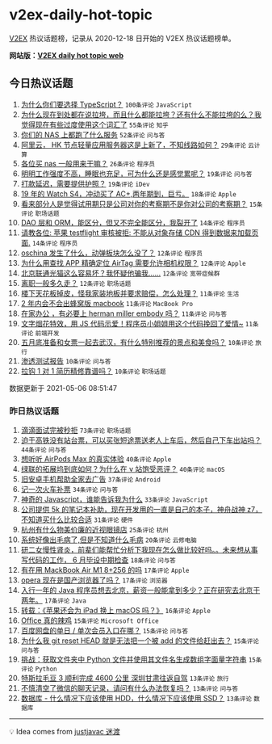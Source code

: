 # v2ex-daily-hot-topic

[V2EX](https://www.v2ex.com/) 热议话题榜，记录从 2020-12-18 日开始的 V2EX 热议话题榜单。

**网站版：[V2EX daily hot topic web](https://boojack.github.io/v2ex-daily-hot-topic-web/)**

## 今日热议话题

<!-- TODAY BEGIN -->

1. [为什么你们要选择 TypeScript？](https://www.v2ex.com/t/775169) `100条评论` `JavaScript`
1. [为什么现在到处都在说拉垮，而且什么都能拉垮？还有什么不能拉垮的么？我觉得现在有些过度使用这个词汇了](https://www.v2ex.com/t/775084) `55条评论` `知乎`
1. [你们的 NAS 上都跑了什么服务](https://www.v2ex.com/t/775071) `52条评论` `问与答`
1. [阿里云， HK 节点轻量应用服务器这是上新了，不知线路如何？](https://www.v2ex.com/t/775103) `29条评论` `云计算`
1. [各位买 nas 一般用来干嘛？](https://www.v2ex.com/t/775159) `26条评论` `程序员`
1. [明明工作强度不高，睡眠也充足，可为什么还是感觉累呢？](https://www.v2ex.com/t/775166) `19条评论` `问与答`
1. [打款延迟，需要提供护照？](https://www.v2ex.com/t/775129) `19条评论` `iDev`
1. [19 年的 Watch S4，冲动买了 AC+,两年期到，巨亏。](https://www.v2ex.com/t/775092) `18条评论` `Apple`
1. [看来部分人是觉得试用期只是公司对你的考察期不是你对公司的考察期？](https://www.v2ex.com/t/775072) `15条评论` `职场话题`
1. [DAO 层和 ORM，能区分，但又不完全能区分，我裂开了](https://www.v2ex.com/t/775162) `14条评论` `程序员`
1. [请教各位: 苹果 testflight 审核被拒: 不能从对象存储 CDN 得到数据来加载页面.](https://www.v2ex.com/t/775066) `14条评论` `程序员`
1. [oschina 发生了什么，动弹板块怎么没了？](https://www.v2ex.com/t/775150) `12条评论` `程序员`
1. [为什么用查找 APP 精确定位 AirTag 需要允许相机权限？](https://www.v2ex.com/t/775144) `12条评论` `Apple`
1. [北京联通光猫这么容易坏？我怀疑他骗我……](https://www.v2ex.com/t/775131) `12条评论` `宽带症候群`
1. [离职一般多久走？](https://www.v2ex.com/t/775122) `12条评论` `职场话题`
1. [楼下天花板掉皮，怪我家装地板并要求赔偿，怎么处理？](https://www.v2ex.com/t/775186) `11条评论` `生活`
1. [2 年内会不会出蜂窝版 macbook](https://www.v2ex.com/t/775184) `11条评论` `MacBook Pro`
1. [在家办公 ，有必要上 herman miller embody 吗？](https://www.v2ex.com/t/775109) `11条评论` `问与答`
1. [文字烟花特效，用 JS 代码示爱！程序员小姐姐用这个代码挽回了爱情~](https://www.v2ex.com/t/775095) `11条评论` `前端开发`
1. [五月底准备和女票一起去武汉，有什么特别推荐的景点和美食吗？](https://www.v2ex.com/t/775200) `10条评论` `旅行`
1. [渗透测试报告](https://www.v2ex.com/t/775177) `10条评论` `问与答`
1. [拉钩 1 对 1 简历精修靠谱吗？](https://www.v2ex.com/t/775134) `10条评论` `职场话题`

数据更新于 2021-05-06 08:51:47

<!-- TODAY END -->

### 昨日热议话题

<!-- YESTERDAY BEGIN -->

1. [滴滴面试完被秒拒](https://www.v2ex.com/t/774958) `73条评论` `职场话题`
1. [迫于高铁没有站台票，可以买张短途票送老人上车后，然后自己下车出站吗？](https://www.v2ex.com/t/774949) `44条评论` `问与答`
1. [想听听 AirPods Max 的真实体验](https://www.v2ex.com/t/774955) `40条评论` `Apple`
1. [绿联的拓展坞到底如何？为什么在 v 站饱受恶评？](https://www.v2ex.com/t/774996) `40条评论` `macOS`
1. [旧安卓手机帮助全家去广告](https://www.v2ex.com/t/774960) `37条评论` `Android`
1. [记一次火车补票](https://www.v2ex.com/t/774934) `34条评论` `问与答`
1. [神奇的 Javascript，谁能告诉我为什么](https://www.v2ex.com/t/774968) `33条评论` `JavaScript`
1. [公司提供 5k 的笔记本补助，现在开发用的一直是自己的本子，神舟战神 z7，不知道买什么比较合适](https://www.v2ex.com/t/774961) `31条评论` `硬件`
1. [杭州有什么物美价廉的近视眼镜店](https://www.v2ex.com/t/774935) `25条评论` `杭州`
1. [系统好像出毛病了,但是不知道什么毛病](https://www.v2ex.com/t/774942) `20条评论` `云修电脑`
1. [研二女慢性肾炎，前辈们能帮忙分析下我现在怎么做比较好吗。。未来想从事写代码的工作， 6 月毕设中期检查](https://www.v2ex.com/t/775003) `18条评论` `问与答`
1. [有在用 MackBook Air M1 8+256 的吗](https://www.v2ex.com/t/775036) `17条评论` `Apple`
1. [opera 现在是国产浏览器了吗？](https://www.v2ex.com/t/775017) `17条评论` `浏览器`
1. [入行一年的 Java 程序员想去北京，薪资一般能拿到多少？正在研究去北京干两年。](https://www.v2ex.com/t/775002) `17条评论` `Java`
1. [转载：《苹果还会为 iPad 换上 macOS 吗？》](https://www.v2ex.com/t/774971) `16条评论` `Apple`
1. [Office 真的辣鸡](https://www.v2ex.com/t/775004) `15条评论` `Microsoft Office`
1. [百度网盘的单日 / 单次会员入口在哪？](https://www.v2ex.com/t/774980) `15条评论` `问与答`
1. [为什么我 git reset HEAD 就是无法把一个被 add 的文件给赶出去？](https://www.v2ex.com/t/774950) `15条评论` `问与答`
1. [挑战：获取文件夹中 Python 文件并使用其文件名生成数组字面量字符串](https://www.v2ex.com/t/774944) `15条评论` `Python`
1. [特斯拉毛豆 3 顺利完成 4600 公里 深圳甘肃往返自驾](https://www.v2ex.com/t/775052) `13条评论` `旅行`
1. [不慎清空了微信的聊天记录，请问有什么办法恢复吗？](https://www.v2ex.com/t/775013) `13条评论` `问与答`
1. [数据库 - 什么情况下应该使用 HDD，什么情况下应该使用 SSD？](https://www.v2ex.com/t/774966) `13条评论` `数据库`

<!-- YESTERDAY END -->

---

💡 Idea comes from [justjavac 迷渡](https://github.com/justjavac/)
